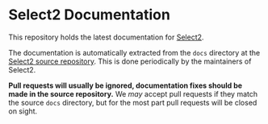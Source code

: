 Select2 Documentation
=====================
This repository holds the latest documentation for [Select2][select2].

The documentation is automatically extracted from the `docs` directory at the
[Select2 source repository][select2-source]. This is done periodically by
the maintainers of Select2.

**Pull requests will usually be ignored, documentation fixes should be made in
the source repository.** We _may_ accept pull requests if they match the
source `docs` directory, but for the most part pull requests will be closed on
sight.

[select2]: https://select2.github.io
[select2-source]: https://github.com/select2/select2
